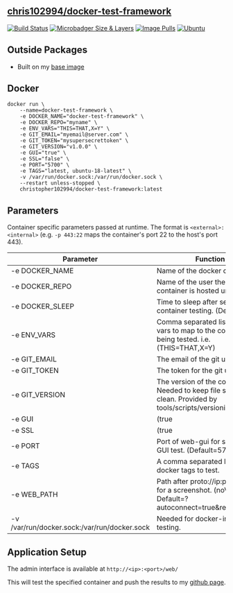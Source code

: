  
## [chris102994/docker-test-framework](https://github.com/chris102994/docker-test-framework)

[![Build Status](https://travis-ci.com/chris102994/docker-test-framework.svg?branch=master)](https://travis-ci.com/chris102994/docker-test-framework)
[![Microbadger Size & Layers](https://images.microbadger.com/badges/image/christopher102994/docker-test-framework.svg)](https://microbadger.com/images/christopher102994/docker-test-framework "Get your own image badge on microbadger.com")
[![Image Pulls](https://img.shields.io/docker/pulls/christopher102994/docker-test-framework)](https://hub.docker.com/repository/docker/christopher102994/docker-test-framework)
 [![Ubuntu](https://images.microbadger.com/badges/version/christopher102994/docker-test-framework:latest.svg)](https://microbadger.com/images/christopher102994/docker-test-framework:latest "Get your own version badge on microbadger.com")



## Outside Packages
* Built on my [base image](https://github.com/chris102994/docker-base-image)

## Docker
```
docker run \
	--name=docker-test-framework \
	-e DOCKER_NAME="docker-test-framework" \
	-e DOCKER_REPO="myname" \
	-e ENV_VARS="THIS=THAT,X=Y" \
	-e GIT_EMAIL="myemail@server.com" \
	-e GIT_TOKEN="mysupersecrettoken" \
	-e GIT_VERSION="v1.0.0" \
	-e GUI="true" \
	-e SSL="false" \
	-e PORT="5700" \
	-e TAGS="latest, ubuntu-18-latest" \
	-v /var/run/docker.sock:/var/run/docker.sock \
	--restart unless-stopped \
	christopher102994/docker-test-framework:latest
```

## Parameters
Container specific parameters passed at runtime. The format is `<external>:<internal>` (e.g. `-p 443:22` maps the container's port 22 to the host's port 443).

| Parameter | Function |
| -------- | -------- |
| -e DOCKER_NAME | Name of the docker container. |
| -e DOCKER_REPO | Name of the user the docker container is hosted under. |
| -e DOCKER_SLEEP | Time to sleep after setting up container testing. (Default=60s) |
| -e ENV_VARS | Comma separated list of env vars to map to the container being tested. i.e. (THIS=THAT,X=Y) |
| -e GIT_EMAIL | The email of the git user. |
| -e GIT_TOKEN | The token for the git user. |
| -e GIT_VERSION | The version of the container. Needed to keep file structure clean. Provided by tools/scripts/versioning.sh |
| -e GUI | (true|false) If a selenium GUI test should be performed or not. (Default=false) |
| -e SSL | (true|false) If a selenium GUI test is performed will it default to http or https protocol. (Default=false) |
| -e PORT | Port of web-gui for selenium GUI test. (Default=5700) |
| -e TAGS | A comma separated list of docker tags to test. |
| -e WEB_PATH | Path after proto://ip:port to open for a screenshot. (noVNC-Default=?autoconnect=true&resize=scale) |
| -v /var/run/docker.sock:/var/run/docker.sock | Needed for docker-in-docker testing. |


## Application Setup

The admin interface is available at `http://<ip>:<port>/web/`

This will test the specified container and push the results to my [github page](https://github.com/chris102994/chris102994.github.io).
